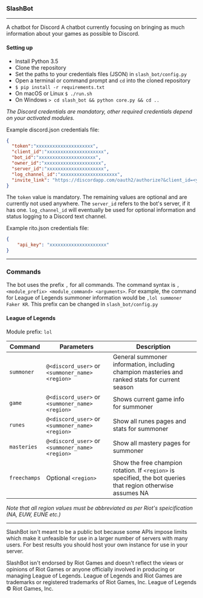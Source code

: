 ### SlashBot
---
A chatbot for Discord
A chatbot currently focusing on bringing as much information about your games as possible to Discord.

#### Setting up
* Install Python 3.5
* Clone the repository
* Set the paths to your credentials files (JSON) in `slash_bot/config.py`
* Open a terminal or command prompt and `cd` into the cloned repository
* `$ pip install -r requirements.txt`
* On macOS or Linux `$ ./run.sh`
* On Windows `> cd slash_bot && python core.py && cd ..`

*The Discord credentials are mandatory, other required credentials depend on your activated modules.*

Example discord.json credentials file:
```json
{
  "token":"xxxxxxxxxxxxxxxxxxxxx",
  "client_id":"xxxxxxxxxxxxxxxxxxxxx",
  "bot_id":"xxxxxxxxxxxxxxxxxxxxx",
  "owner_id":"xxxxxxxxxxxxxxxxxxxxx",
  "server_id":"xxxxxxxxxxxxxxxxxxxxx",
  "log_channel_id":"xxxxxxxxxxxxxxxxxxxxx",
  "invite_link": "https://discordapp.com/oauth2/authorize?&client_id=<your_client_id>&scope=bot"
}
```

The `token` value is mandatory. The remaining values are optional and are currently not used anywhere. The `server_id` refers to the bot's server, if it has one. `log_channel_id` will eventually be used for optional information and status logging to a Discord text channel.

Example rito.json credentials file:
```json
{
    "api_key": "xxxxxxxxxxxxxxxxxxxxx"
}
```
----
### Commands

The bot uses the prefix `,` for all commands. The command syntax is `,<module_prefix> <module_command> <arguments>`. For example, the command for League of Legends summoner information would be `,lol summoner Faker KR`. This prefix can be changed in `slash_bot/config.py`

#### League of Legends

Module prefix: `lol`

| Command    | Parameters                                      | Description                                                                                    |
|------------|-------------------------------------------------|------------------------------------------------------------------------------------------------|
| `summoner` | `@<discord_user>` or `<summoner_name> <region>` | General summoner information, including champion masteries and ranked stats for current season |   
| `game`     | `@<discord_user>` or `<summoner_name> <region>`  | Shows current game info for summoner                                                          |
| `runes`     | `@<discord_user>` or `<summoner_name> <region>`  | Show all runes pages and stats for summoner                                                  |
| `masteries`     | `@<discord_user>` or `<summoner_name> <region>`  | Show all mastery pages for summoner                                                      |
| `freechamps`  | Optional `<region>`  | Show the free champion rotation. If `<region>` is specified, the bot queries that region otherwise assumes NA           |

*Note that all region values must be abbreviated as per Riot's speicification (NA, EUW, EUNE etc.)*

---
SlashBot isn't meant to be a public bot because some APIs impose limits which make it unfeasible for use in a larger number of servers with many users. For best results you should host your own instance for use in your server.

SlashBot isn't endorsed by Riot Games and doesn't reflect the views or opinions of Riot Games or anyone officially involved in producing or managing League of Legends. League of Legends and Riot Games are trademarks or registered trademarks of Riot Games, Inc. League of Legends © Riot Games, Inc.
